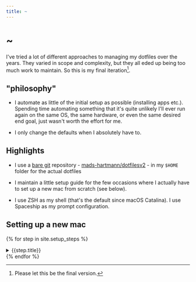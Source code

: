 ```yaml
---
title: ~
---
```


# ~

I've tried a lot of different approaches to managing my dotfiles over the years. They varied in scope and complexity, but they all eded up being too much work to maintain. So this is my final iteration[^1].

## "philosophy"

- I automate as little of the initial setup as possible (installing apps etc.). Spending time automating something that it's quite unlikely I'll ever run again on the same OS, the same hardware, or even the same desired end goal, just wasn't worth the effort for me.

- I only change the defaults when I absolutely have to.

## Highlights

- I use a [bare git](https://git-scm.com/docs/git-clone#Documentation/git-clone.txt---bare) repository - [mads-hartmann/dotfilesv2](https://github.com/mads-hartmann/dotfilesv2) - in my `$HOME` folder for the actual dotfiles 

- I maintain a little setup guide for the few occasions where I actually have to set up a new mac from scratch (see below).

- I use ZSH as my shell (that's the default since macOS Catalina). I use Spaceship as my prompt configuration.

## Setting up a new mac

{% for step in site.setup_steps %}
  <details>
    <summary>{{step.title}}</summary>
    {{step.content | markdownify }}
  </details>
{% endfor %}

[^1]: Please let this be the final version.
